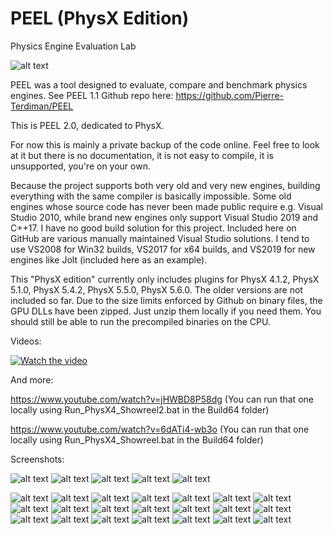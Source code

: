 # PEEL (PhysX Edition)
Physics Engine Evaluation Lab

![alt text](peel.jpg?raw=true)

PEEL was a tool designed to evaluate, compare and benchmark physics engines. See PEEL 1.1 Github repo here: https://github.com/Pierre-Terdiman/PEEL

This is PEEL 2.0, dedicated to PhysX.

For now this is mainly a private backup of the code online. Feel free to look at it but there is no documentation, it is not easy to compile, it is unsupported, you're on your own.

Because the project supports both very old and very new engines, building everything with the same compiler is basically impossible. Some old engines whose source code has never been made public require e.g. Visual Studio 2010, while brand new engines only support Visual Studio 2019 and C++17. I have no good build solution for this project. Included here on GitHub are various manually maintained Visual Studio solutions. I tend to use VS2008 for Win32 builds, VS2017 for x64 builds, and VS2019 for new engines like Jolt (included here as an example).

This "PhysX edition" currently only includes plugins for PhysX 4.1.2, PhysX 5.1.0, PhysX 5.4.2, PhysX 5.5.0, PhysX 5.6.0. The older versions are not included so far. Due to the size limits enforced by Github on binary files, the GPU DLLs have been zipped. Just unzip them locally if you need them. You should still be able to run the precompiled binaries on the CPU.

Videos:

[![Watch the video](https://img.youtube.com/vi/0r4i5UjNOQo/maxresdefault.jpg)](https://www.youtube.com/watch?v=0r4i5UjNOQo)

And more:

https://www.youtube.com/watch?v=jHWBD8P58dg
(You can run that one locally using Run_PhysX4_Showreel2.bat in the Build64 folder)

https://www.youtube.com/watch?v=6dATi4-wb3o
(You can run that one locally using Run_PhysX4_Showreel.bat in the Build64 folder)

Screenshots:

![alt text](/Screenshots/AnymalC.jpg?raw=true)
![alt text](/Screenshots/LegoTechnicBuggy.jpg?raw=true)
![alt text](/Screenshots/LegoTechnicKart.jpg?raw=true)
![alt text](/Screenshots/JacobsLadder.jpg?raw=true)
![alt text](/Screenshots/NutAndBolt.jpg?raw=true)

![alt text](/Screenshots/Screenshot00.jpg?raw=true) ![alt text](/Screenshots/Screenshot01.jpg?raw=true) ![alt text](/Screenshots/Screenshot02.jpg?raw=true)
![alt text](/Screenshots/Screenshot03.jpg?raw=true) ![alt text](/Screenshots/Screenshot04.jpg?raw=true) ![alt text](/Screenshots/Screenshot05.jpg?raw=true)
![alt text](/Screenshots/Screenshot06.jpg?raw=true) ![alt text](/Screenshots/Screenshot07.jpg?raw=true) ![alt text](/Screenshots/Screenshot08.jpg?raw=true)
![alt text](/Screenshots/Screenshot09.jpg?raw=true) ![alt text](/Screenshots/Screenshot10.jpg?raw=true) ![alt text](/Screenshots/Screenshot11.jpg?raw=true)
![alt text](/Screenshots/Screenshot12.jpg?raw=true) ![alt text](/Screenshots/Screenshot13.jpg?raw=true) ![alt text](/Screenshots/Screenshot14.jpg?raw=true)
![alt text](/Screenshots/Screenshot15.jpg?raw=true) ![alt text](/Screenshots/Screenshot16.jpg?raw=true) ![alt text](/Screenshots/Screenshot17.jpg?raw=true)
![alt text](/Screenshots/Screenshot18.jpg?raw=true) ![alt text](/Screenshots/Screenshot19.jpg?raw=true) ![alt text](/Screenshots/Screenshot20.jpg?raw=true)

